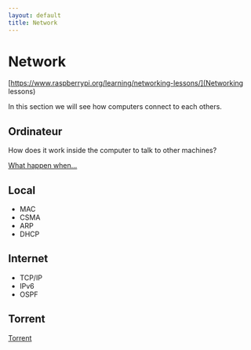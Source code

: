 ```yaml
---
layout: default
title: Network
---
```


# Network

[https://www.raspberrypi.org/learning/networking-lessons/](Networking lessons)

In this section we will see how computers connect to each others.

## Ordinateur

How does it work inside the computer to talk to other machines?

[What happen when...](https://github.com/alex/what-happens-when)

## Local
<a name="local"></a>

- MAC
- CSMA
- ARP
- DHCP

## Internet
<a name="internet"></a>

- TCP/IP
- IPv6
- OSPF

## Torrent
<a name="internet"></a>

[Torrent](http://mg8.org/processing/bt.html)